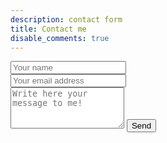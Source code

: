 ```yaml
---
description: contact form
title: Contact me
disable_comments: true
---
```


<form action="https://formspree.io/peter.baumgartner@icloud.com" method="POST">
  <input type="text" name="name" required="required" placeholder="Your name"><br>
  <input type="email" name="_replyto" required="required" placeholder="Your email address"><br>
  <textarea rows="4" name="message" id="message" required="required" class="form-control" placeholder="Write here your message to me!"></textarea>
  <input type="hidden" name="_next" value="/thanks" />
  <input type="submit" value="Send" name="submit" class="btn btn-primary btn-outline">
  <input type="hidden" name="_subject" value="[Notes-Blog]: Contact page" />
  <input type="text" name="_gotcha" style="display:none" />
</form>
